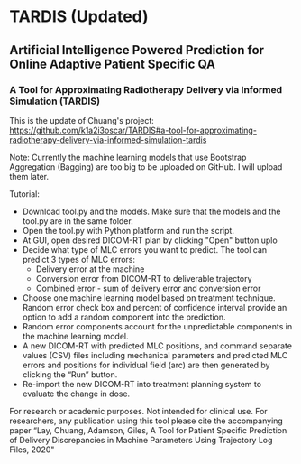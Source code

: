 # TARDIS (Updated)
## Artificial Intelligence Powered Prediction for Online Adaptive Patient Specific QA ## 

### A Tool for Approximating Radiotherapy Delivery via Informed Simulation (TARDIS) ###
This is the update of Chuang's project: https://github.com/k1a2i3oscar/TARDIS#a-tool-for-approximating-radiotherapy-delivery-via-informed-simulation-tardis

Note: Currently the machine learning models that use Bootstrap Aggregation (Bagging) are too big to be uploaded on GitHub. I will upload them later.

Tutorial:

* Download tool.py and the models. Make sure that the models and the tool.py are in the same folder. 
* Open the tool.py with Python platform and run the script. 
* At GUI, open desired DICOM-RT plan by clicking "Open" button.uplo 
* Decide what type of MLC errors you want to predict. The tool can predict 3 types of MLC errors:
  * Delivery error at the machine
  * Conversion error from DICOM-RT to deliverable trajectory
  * Combined error - sum of delivery error and conversion error 
* Choose one machine learning model based on treatment technique. Random error check box and percent of confidence interval provide an option to add a random component into the prediction. 
* Random error components account for the unpredictable components in the machine learning model. 
* A new DICOM-RT with predicted MLC positions, and command separate values (CSV) files including mechanical parameters and predicted MLC errors and positions for individual field (arc) are then generated by clicking the “Run” button. 
* Re-import the new DICOM-RT into treatment planning system to evaluate the change in dose. 

For research or academic purposes. Not intended for clinical use. 
For researchers, any publication using this tool please cite the accompanying paper 
“Lay, Chuang, Adamson, Giles, A Tool for Patient Specific Prediction of Delivery Discrepancies in Machine Parameters Using Trajectory Log Files, 2020"
